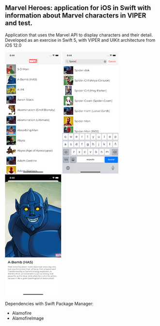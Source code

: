 ## Marvel Heroes: application for iOS in Swift with information about Marvel characters in VIPER and test.

Application that uses the Marvel API to display characters and their detail.
Developed as an exercise in Swift 5, with VIPER and UIKit architecture from iOS 12.0

<p>
<img src="https://github.com/ArtCC/marvelHeroes/blob/main/Screenshots/1.png" height="400">
<img src="https://github.com/ArtCC/marvelHeroes/blob/main/Screenshots/2.png" height="400">
<img src="https://github.com/ArtCC/marvelHeroes/blob/main/Screenshots/3.png" height="400">
</p>

Dependencies with Swift Package Manager:

- Alamofire
- AlamofireImage
